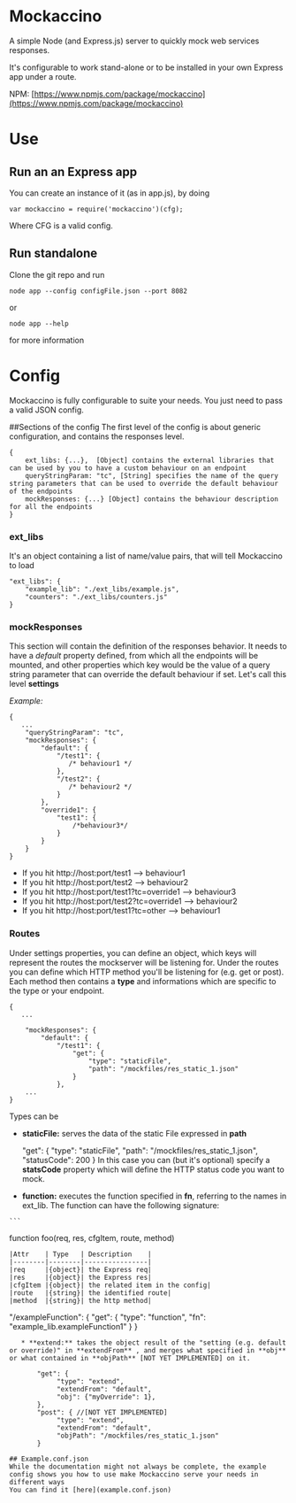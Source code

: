Mockaccino
===========

A simple Node (and Express.js) server to quickly mock web services responses.

It's configurable to work stand-alone or to be installed in your own Express app under a route.

NPM: [https://www.npmjs.com/package/mockaccino](https://www.npmjs.com/package/mockaccino)

# Use
## Run an an Express app
You can create an instance of it (as in app.js), by doing
```
var mockaccino = require('mockaccino')(cfg);
```
Where CFG is a valid config.
## Run standalone

Clone the git repo and run
```
node app --config configFile.json --port 8082
```
or

```
node app --help
```
for more information
# Config
Mockaccino is fully configurable to suite your needs. You just need to pass a valid JSON config.

##Sections of the config
The first level of the config is about generic configuration, and contains the responses level.
```
{
    ext_libs: {...},  [Object] contains the external libraries that can be used by you to have a custom behaviour on an endpoint
    queryStringParam: "tc", [String] specifies the name of the query string parameters that can be used to override the default behaviour of the endpoints
    mockResponses: {...} [Object] contains the behaviour description for all the endpoints
}
```

### ext_libs
It's an object containing a list of name/value pairs, that will tell Mockaccino to load
```
"ext_libs": {
    "example_lib": "./ext_libs/example.js",
    "counters": "./ext_libs/counters.js"
}
```

### mockResponses
This section will contain the definition of the responses behavior.
It needs to have a *default* property defined, from which all the endpoints will be mounted, and other properties which key would be the value of a query string parameter that can override the default behaviour if set. Let's call this level **settings**

*Example:*
```
{
   ...
    "queryStringParam": "tc",
    "mockResponses": {
        "default": {
            "/test1": {
               /* behaviour1 */
            },
            "/test2": {
               /* behaviour2 */
            }
        },
        "override1": {
            "test1": {
                /*behaviour3*/
            }
        }
    }
}
```

   * If you hit http://host:port/test1              --> behaviour1
   * If you hit http://host:port/test2              --> behaviour2
   * If you hit http://host:port/test1?tc=override1 --> behaviour3
   * If you hit http://host:port/test2?tc=override1 --> behaviour2
   * If you hit http://host:port/test1?tc=other     --> behaviour1

### Routes
Under settings properties, you can define an object, which keys will represent the routes the mockserver will be listening for.
Under the routes you can define which HTTP method you'll be listening for (e.g. get or post).
Each method then contains a **type** and informations which are specific to the type or your endpoint.

```
{
   ...

    "mockResponses": {
        "default": {
            "/test1": {
                "get": {
                    "type": "staticFile",
                    "path": "/mockfiles/res_static_1.json"
                }
            },
    ...
}
```
Types can be
   * **staticFile:** serves the data of the static File expressed in **path**

        "get": {
            "type": "staticFile",
            "path": "/mockfiles/res_static_1.json",
            "statusCode": 200
        }
    In this case you can (but it's optional) specify a **statsCode** property which will define the HTTP status code you want to mock.

   * **function:** executes the function specified in **fn**, referring to the names in ext_lib. The function can have the following signature:

    ```
   function foo(req, res, cfgItem, route, method)
   ```
|Attr    | Type   | Description    |
|--------|--------|----------------|
|req     |{object}| the Express req|
|res     |{object}| the Express res|
|cfgItem |{object}| the related item in the config|
|route   |{string}| the identified route|
|method  |{string}| the http method|

```
"/exampleFunction": {
    "get": {
        "type": "function",
        "fn": "example_lib.exampleFunction1"
    }
}
```
   * **extend:** takes the object result of the "setting (e.g. default or override)" in **extendFrom** , and merges what specified in **obj** or what contained in **objPath** [NOT YET IMPLEMENTED] on it.

       "get": {
            "type": "extend",
            "extendFrom": "default",
            "obj": {"myOverride": 1},
       },
       "post": { //[NOT YET IMPLEMENTED]
            "type": "extend",
            "extendFrom": "default",
            "objPath": "/mockfiles/res_static_1.json"
       }

## Example.conf.json
While the documentation might not always be complete, the example config shows you how to use make Mockaccino serve your needs in different ways
You can find it [here](example.conf.json)


